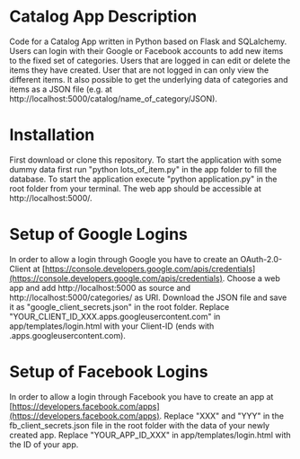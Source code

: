 # Catalog App Description
Code for a Catalog App written in Python based on Flask and SQLalchemy. Users can login with their Google or Facebook accounts to add new items to the fixed set of categories. Users that are logged in can edit or delete the items they have created. User that are not logged in can only view the different items. It also possible to get the underlying data of categories and items as a JSON file (e.g. at http://localhost:5000/catalog/name_of_category/JSON).

# Installation
First download or clone this repository. To start the application with some dummy data first run "python lots_of_item.py" in the app folder to fill the database.
To start the application execute "python application.py" in the root folder from your terminal. The web app should be accessible at http://localhost:5000/.

# Setup of Google Logins
In order to allow a login through Google you have to create an OAuth-2.0-Client at [https://console.developers.google.com/apis/credentials](https://console.developers.google.com/apis/credentials). Choose a web app and add http://localhost:5000 as source and http://localhost:5000/categories/ as URI. Download the JSON file and save it as "google_client_secrets.json" in the root folder. Replace "YOUR_CLIENT_ID_XXX.apps.googleusercontent.com" in app/templates/login.html with your Client-ID (ends with .apps.googleusercontent.com).

# Setup of Facebook Logins
In order to allow a login through Facebook you have to create an app at [https://developers.facebook.com/apps](https://developers.facebook.com/apps). Replace "XXX" and "YYY" in the fb_client_secrets.json file in the root folder with the data of your newly created app. Replace "YOUR_APP_ID_XXX" in app/templates/login.html with the ID of your app.